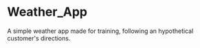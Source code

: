 # Weather_App
A simple weather app made for training, following an hypothetical customer's directions.
